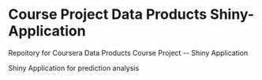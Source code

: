# Course Project Data Products Shiny-Application
Repoitory for Coursera Data Products Course Project -- Shiny Application

Shiny Application for prediction analysis



